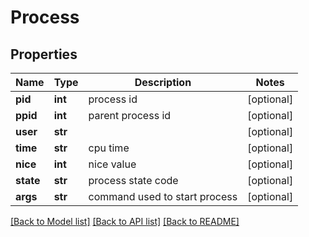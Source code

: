 # Process

## Properties
Name | Type | Description | Notes
------------ | ------------- | ------------- | -------------
**pid** | **int** | process id | [optional] 
**ppid** | **int** | parent process id | [optional] 
**user** | **str** |  | [optional] 
**time** | **str** | cpu time | [optional] 
**nice** | **int** | nice value | [optional] 
**state** | **str** | process state code | [optional] 
**args** | **str** | command used to start process | [optional] 

[[Back to Model list]](../README.md#documentation-for-models) [[Back to API list]](../README.md#documentation-for-api-endpoints) [[Back to README]](../README.md)


